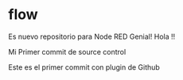 # flow
Es nuevo repositorio para Node RED Genial!
Hola !!

 Mi Primer commit de source control

 Este es el primer commit con plugin de Github

